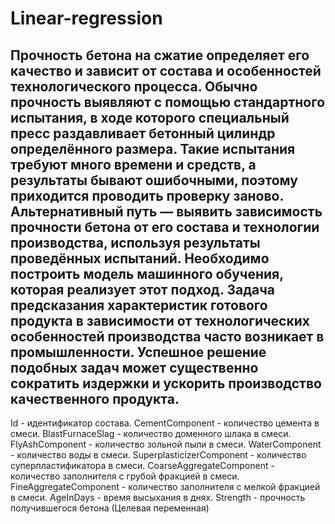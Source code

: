# Linear-regression
## Прочность бетона на сжатие определяет его качество и зависит от состава и особенностей технологического процесса. Обычно прочность выявляют с помощью стандартного испытания, в ходе которого специальный пресс раздавливает бетонный цилиндр определённого размера. Такие испытания требуют много времени и средств, а результаты бывают ошибочными, поэтому приходится проводить проверку заново. Альтернативный путь — выявить зависимость прочности бетона от его состава и технологии производства, используя результаты проведённых испытаний. Необходимо построить модель машинного обучения, которая реализует этот подход. Задача предсказания характеристик готового продукта в зависимости от технологических особенностей производства часто возникает в промышленности. Успешное решение подобных задач может существенно сократить издержки и ускорить производство качественного продукта.

Id - идентификатор состава.
CementComponent - количество цемента в смеси.
BlastFurnaceSlag - количество доменного шлака в смеси.
FlyAshComponent - количество зольной пыли в смеси.
WaterComponent - количество воды в смеси.
SuperplasticizerComponent - количество суперпластификатора в смеси.
CoarseAggregateComponent - количество заполнителя с грубой фракцией в смеси.
FineAggregateComponent - количество заполнителя с мелкой фракцией в смеси.
AgeInDays - время высыхания в днях.
Strength - прочность получившегося бетона (Целевая переменная)
